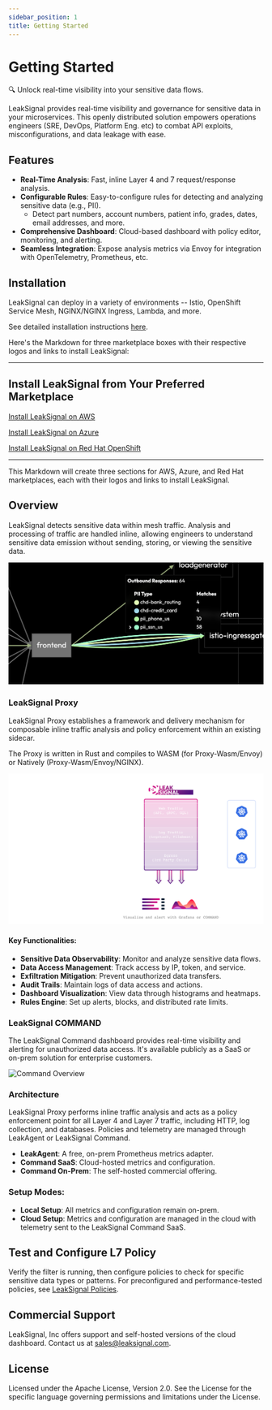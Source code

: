 ```yaml
---
sidebar_position: 1
title: Getting Started
---
```


# Getting Started

🔍 Unlock real-time visibility into your sensitive data flows.

LeakSignal provides real-time visibility and governance for sensitive data in your microservices. This openly distributed solution empowers operations engineers (SRE, DevOps, Platform Eng. etc) to combat API exploits, misconfigurations, and data leakage with ease.

## Features

- **Real-Time Analysis**: Fast, inline Layer 4 and 7 request/response analysis.
- **Configurable Rules**: Easy-to-configure rules for detecting and analyzing sensitive data (e.g., PII).
  - Detect part numbers, account numbers, patient info, grades, dates, email addresses, and more.
- **Comprehensive Dashboard**: Cloud-based dashboard with policy editor, monitoring, and alerting.
- **Seamless Integration**: Expose analysis metrics via Envoy for integration with OpenTelemetry, Prometheus, etc.

## Installation

LeakSignal can deploy in a variety of environments -- Istio, OpenShift Service Mesh, NGINX/NGINX Ingress, Lambda, and more.

See detailed installation instructions [here](./Deployment/Istio%20&%20OSSM).

Here's the Markdown for three marketplace boxes with their respective logos and links to install LeakSignal:

---

## Install LeakSignal from Your Preferred Marketplace

[Install LeakSignal on AWS](https://aws.amazon.com/marketplace/pp/prodview-4et32qmmt3yse)

[Install LeakSignal on Azure](https://azuremarketplace.microsoft.com/en-us/marketplace/apps/leaksignalinc1673983004536.leaksignal_test?tab=Overview)

[Install LeakSignal on Red Hat OpenShift](https://catalog.redhat.com/software/containers/leaksignal/leaksignal-operator/65bba2dfc5a5071d0ac06f82?architecture=amd64&image=65d63f73a90f7d622e03f5fd)

---

This Markdown will create three sections for AWS, Azure, and Red Hat marketplaces, each with their logos and links to install LeakSignal.

## Overview

LeakSignal detects sensitive data within mesh traffic. Analysis and processing of traffic are handled inline, allowing engineers to understand sensitive data emission without sending, storing, or viewing the sensitive data.

![Mesh Overview](../static/img/data_flow_across_services.png)

### LeakSignal Proxy

LeakSignal Proxy establishes a framework and delivery mechanism for composable inline traffic analysis and policy enforcement within an existing sidecar.

The Proxy is written in Rust and compiles to WASM (for Proxy-Wasm/Envoy) or Natively (Proxy-Wasm/Envoy/NGINX).

![Filter Overview](../static/img/full_solution_latest.png)

#### Key Functionalities:

- **Sensitive Data Observability**: Monitor and analyze sensitive data flows.
- **Data Access Management**: Track access by IP, token, and service.
- **Exfiltration Mitigation**: Prevent unauthorized data transfers.
- **Audit Trails**: Maintain logs of data access and actions.
- **Dashboard Visualization**: View data through histograms and heatmaps.
- **Rules Engine**: Set up alerts, blocks, and distributed rate limits.

### LeakSignal COMMAND

The LeakSignal Command dashboard provides real-time visibility and alerting for unauthorized data access. It's available publicly as a SaaS or on-prem solution for enterprise customers.

![Command Overview](../static/img/ServiceMap_shorter.gif)

### Architecture

LeakSignal Proxy performs inline traffic analysis and acts as a policy enforcement point for all Layer 4 and Layer 7 traffic, including HTTP, log collection, and databases. Policies and telemetry are managed through LeakAgent or LeakSignal Command.

- **LeakAgent**: A free, on-prem Prometheus metrics adapter.
- **Command SaaS**: Cloud-hosted metrics and configuration.
- **Command On-Prem**: The self-hosted commercial offering.

### Setup Modes:

- **Local Setup**: All metrics and configuration remain on-prem.
- **Cloud Setup**: Metrics and configuration are managed in the cloud with telemetry sent to the LeakSignal Command SaaS.

## Test and Configure L7 Policy

Verify the filter is running, then configure policies to check for specific sensitive data types or patterns. For preconfigured and performance-tested policies, see [LeakSignal Policies](Policy/Overview).

## Commercial Support

LeakSignal, Inc offers support and self-hosted versions of the cloud dashboard. Contact us at <sales@leaksignal.com>.

## License

Licensed under the Apache License, Version 2.0. See the License for the specific language governing permissions and limitations under the License.
